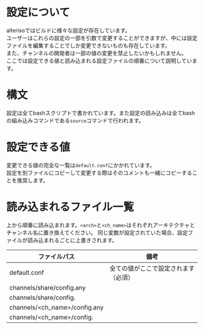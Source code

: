 # 設定について
alterisoではビルドに様々な設定が存在しています。  
ユーザーはこれらの設定の一部を引数で変更することができますが、中には設定ファイルを編集することでしか変更できないものも存在しています。  
また、チャンネルの開発者は一部の値の変更を禁止したいかもしれません。  
ここでは設定できる値と読み込まれる設定ファイルの順番について説明しています。  

# 構文
設定は全てbashスクリプトで書かれています。また設定の読み込みは全てbashの組み込みコマンドである`source`コマンドで行われます。

# 設定できる値
変更できる値の完全な一覧は`default.conf`にかかれています。  
設定を別ファイルにコピーして変更する際はそのコメントも一緒にコピーすることを推奨します。  

# 読み込まれるファイル一覧
上から順番に読み込まれます。`<arch>`と`<ch_name>`はそれぞれアーキテクチャとチャンネル名に置き換えてください。 
同じ変数が設定されていた場合、設定ファイルが読み込まれるごとに上書きされます。
  
ファイルパス | 備考
--- | ---
default.conf | 全ての値がここで設定されます（必須）
channels/share/config.any | 
channels/share/config.<arch> | 
channels/<ch_name>/config.any | 
channels/<ch_name>/config.<arch> | 
